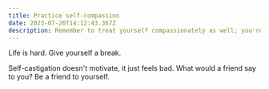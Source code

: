 ```yaml
---
title: Practice self-compassion
date: 2023-07-26T14:12:43.367Z
description: Remember to treat yourself compassionately as well; you're often your harshest critic.
---
```


Life is hard. Give yourself a break.

Self-castigation doesn't motivate, it just feels bad. What would a friend say to you? Be a friend to yourself.
